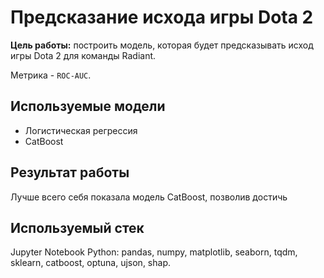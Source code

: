 # Предсказание исхода игры Dota 2

**Цель работы:** построить модель, которая будет предсказывать исход игры Dota 2 для команды Radiant.

Метрика - `ROC-AUC`.

## Используемые модели
* Логистическая регрессия
* CatBoost

## Результат работы
Лучше всего себя показала модель CatBoost, позволив достичь 

## Используемый стек
Jupyter Notebook Python: pandas, numpy, matplotlib, seaborn, tqdm, sklearn, catboost, optuna, ujson, shap.
